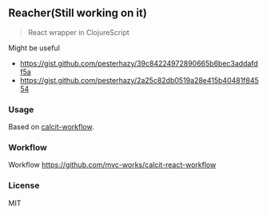 
Reacher(Still working on it)
----

> React wrapper in ClojureScript

Might be useful

* https://gist.github.com/pesterhazy/39c84224972890665b6bec3addafdf5a
* https://gist.github.com/pesterhazy/2a25c82db0519a28e415b40481f84554

### Usage

Based on [calcit-workflow](https://github.com/mvc-works/calcit-workflow).

### Workflow

Workflow https://github.com/mvc-works/calcit-react-workflow

### License

MIT
